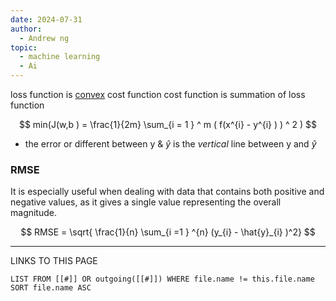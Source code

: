```yaml
---
date: 2024-07-31
author:
  - Andrew ng
topic:
  - machine learning
  - Ai
---
```

loss  function is [convex](convex) cost function 
cost function is summation of loss function 

$$
min(J(w,b ) = \frac{1}{2m} \sum_{i = 1 } ^ m ( f(x^{i} - y^{i} ) ) ^ 2 )  
$$

- the error or different between y & $\hat{y}$ is the *vertical* line between y and $\hat{y}$ 


### RMSE 
It is especially useful when dealing with data that contains both positive and negative values, as it gives a single value representing the overall magnitude.

$$
RMSE = \sqrt{ \frac{1}{n} \sum_{i =1 } ^{n} (y_{i} - \hat{y}_{i} )^2}
$$

----
LINKS TO THIS PAGE 
```dataview
LIST FROM [[#]] OR outgoing([[#]]) WHERE file.name != this.file.name SORT file.name ASC
```
